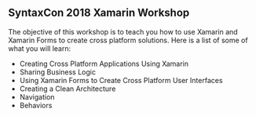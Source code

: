 ## SyntaxCon 2018 Xamarin Workshop

The objective of this workshop is to teach you how to use Xamarin and Xamarin Forms to create cross platform solutions.  Here is a list of some of what you will learn:
* Creating Cross Platform Applications Using Xamarin
* Sharing Business Logic
* Using Xamarin Forms to Create Cross Platform User Interfaces
* Creating a Clean Architecture
* Navigation
* Behaviors



